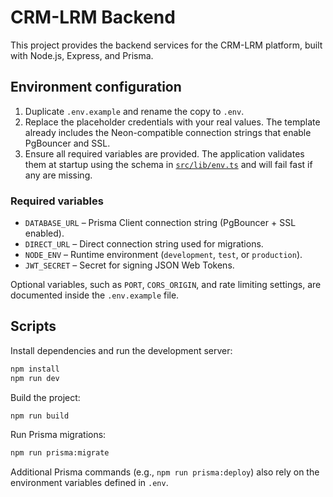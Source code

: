 # CRM-LRM Backend

This project provides the backend services for the CRM-LRM platform, built with Node.js, Express, and Prisma.

## Environment configuration

1. Duplicate `.env.example` and rename the copy to `.env`.
2. Replace the placeholder credentials with your real values. The template already includes the Neon-compatible connection strings that enable PgBouncer and SSL.
3. Ensure all required variables are provided. The application validates them at startup using the schema in [`src/lib/env.ts`](src/lib/env.ts) and will fail fast if any are missing.

### Required variables

- `DATABASE_URL` – Prisma Client connection string (PgBouncer + SSL enabled).
- `DIRECT_URL` – Direct connection string used for migrations.
- `NODE_ENV` – Runtime environment (`development`, `test`, or `production`).
- `JWT_SECRET` – Secret for signing JSON Web Tokens.

Optional variables, such as `PORT`, `CORS_ORIGIN`, and rate limiting settings, are documented inside the `.env.example` file.

## Scripts

Install dependencies and run the development server:

```bash
npm install
npm run dev
```

Build the project:

```bash
npm run build
```

Run Prisma migrations:

```bash
npm run prisma:migrate
```

Additional Prisma commands (e.g., `npm run prisma:deploy`) also rely on the environment variables defined in `.env`.
